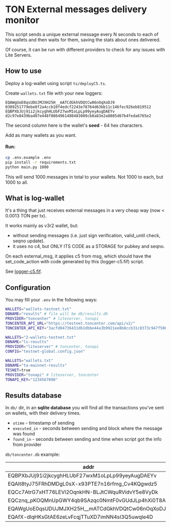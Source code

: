 # TON External messages delivery monitor

This script sends a unique external message every N seconds to each of his wallets and then waits for them, saving the stats about ones delivered.

Of course, it can be run with different providers to check for any issues with Lite Servers.

## How to use

Deploy a log-wallet using script `ts/deployC5.ts`.

Create `wallets.txt` file with your new loggers:

```
EQAWgUoE0qsUDUJMJXH25H__mATCdGkhVDQtCw06nOqXoDJ9 0309251779ebe8f2a4ccb10f4edcf2243e78764d63bb11c146fec926eb819512
EQBPXbJUj91i2jkcyghHLUbF27wxM1oLpLp99yeyAugDAEYv d2c97e8439ba407e448f8864961480483089cb8a83e2a8085d67b4feda6765e2
```

The second column here is the wallet's **seed** - 64 hex characters.

Add as many wallets as you want.

#### Run:

```bash
cp .env.example .env
pip install -r requirements.txt
python main.py 1000
```

This will send 1000 messages in total to your wallets. Not 1000 to each, but 1000 to all.

## What is log-wallet

It's a thing that just receives external messages
in a very cheap way (now < 0.0013 TON per tx).

It works mainly as v3r2 wallet, but:

-   without sending messages (i.e.
    just sign verification,
    valid_until check, seqno update).
-   it uses no c4, but ONLY ITS CODE
    as a STORAGE for pubkey and seqno.

On each external_msg, it applies c5 from msg,
which should have the set_code_action with code
generated by this (logger-c5.fif) script.

See [logger-c5.fif](logger-c5.fif).

## Configuration

You may fill your `.env` in the following ways:

```bash
WALLETS="wallets-testnet.txt"
DBNAME="results" # file will be db/results.db
PROVIDER="toncenter" # liteserver, tonapi
TONCENTER_API_URL="https://testnet.toncenter.com/api/v2/"
TONCENTER_API_KEY="3acfd04736431db1dbbe44a3b9921ee8b8ccb31c8373c947f5066a43afb0451b"
```

```bash
WALLETS="2-wallets-testnet.txt"
DBNAME="ls-results"
PROVIDER="liteserver" # toncenter, tonapi
CONFIG="testnet-global.config.json"
```

```bash
WALLETS="wallets.txt"
DBNAME="ta-mainnet-results"
TESNET=true
PROVIDER="tonapi" # liteserver, toncenter
TONAPI_KEY="1234567890"
```

## Results database

In `db/` dir, in an **sqlite database** you will find all the transactions you've sent on wallets,
with their delivery times.

-   `utime` - timestamp of sending
-   `executed_in` - seconds between sending and block where the message was found
-   `found_in` - seconds between sending and time when script got the info from provider

`db/toncenter.db` example:

| addr                                               | utime      | is_found | executed_in | found_in |
| -------------------------------------------------- | ---------- | -------- | ----------- | -------- |
| EQBPXbJUj91i2jkcyghHLUbF27wxM1oLpLp99yeyAugDAEYv   | 1709637119 | true     | 3           | 12       |
| EQAlt8tyJ75FRhDMDgL0sX-x93PTE7n16rfmg_Cv4KQgwdz5   | 1709637120 | true     | 2           | 11       |
| EQCc7AtrG7xHT76LEVl2OqnkHN-BLJtCWquRVidvY5e8VyDk   | 1709637118 | true     | 2           | 14       |
| EQCznq_pKOQMnUpGWY4qb9SAzqc0NmtF0vGUdJLp4hXi0T8A   | 1709637110 | true     | 7           | 22       |
| EQAWgUoE0qsUDUJMJXH25H\_\_mATCdGkhVDQtCw06nOqXoDJ9 | 1709637182 | true     | 7           | 16       |
| EQAfX-dlqHKsGtAE6zeLvFcqjTTuXD7imNN4sI3Q5uwqle4D   | 1709637188 | true     | 1           | 11       |
